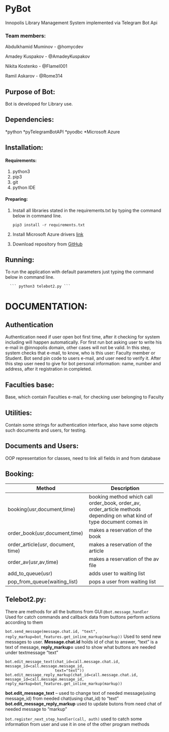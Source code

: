 # PyBot
Innopolis Library Management System implemented via Telegram Bot Api

### Team members:
Abdulkhamid Muminov - @homycdev

Amadey Kuspakov - @AmadeyKuspakov

Nikita Kostenko - @Flamel001

Ramil Askarov - @Rome314

## Purpose of Bot:
Bot is developed for Library use.

## Dependencies:
*python
*pyTelegramBotAPI
*pyodbc
*Microsoft Azure

## Installation:
#### Requirements:
1. python3
2. pip3
3. git
4. python IDE

#### Preparing:
1.  Install all libraries stated in the requirements.txt by typing the command below in command line.

      ``` pip3 install -r requirements.txt ```

2.  Install Microsoft Azure drivers [link](https://www.microsoft.com/en-us/download/details.aspx?id=53339)
3.  Download repository from [GitHub](https://github.com/homycdev/PyBot)

## Running:
To run the application with default parameters just typing the command below in command line.

      ``` python3 telebot2.py ```


# DOCUMENTATION:
## Authentication
Authentication need if user open bot first time, after it checking for system including will happen automatically. For first run bot asking user to write his e-mail in @innopolis domain, other cases will not be valid. In this step, system checks that e-mail, to know, who is this user: Faculty member or Student. Bot send pin code to users e-mail, and user need to verify it. After this step user need to give for bot personal information: name, number and address, after it registration in completed.

## Faculties base:
Base, which contain Faculties e-mail, for checking user belonging to Faculty

## Utilities:
Contain some strings for authentication interface, also have some objects such documents and users, for testing. 

## Documents and Users:
OOP representation for classes, need to link all fields in and from database

## Booking:
Method|Description
------|-----------
 booking(usr,document,time)| booking method which call order_book, order_av, order_article methods depending on what kind of type document comes in
 order_book(usr,document,time)| makes a reservation of the book
 order_article(usr, document, time)| makes a reservation of the article
 order_av(usr,av,time)| makes a reservation of the av file
 add_to_queue(usr)| adds user to waiting list
 pop_from_queue(waiting_list)| pops a user from waiting list


## Telebot2.py:
There are methods for all the buttons from GUI
```@bot.message_handler```  
Used for catch commands and callback data from buttons perform actions according to them

```bot.send_message(message.chat.id, "text", reply_markup=bot_features.get_inline_markup(markup))```
Used to send new messages to user. 
__Message.chat.id__ holds id of chat to answer,
“text” is a text of message, 
__reply_markup=__ used to show what buttons are needed under textmessage “text”

```
bot.edit_message_text(chat_id=call.message.chat.id, message_id=call.message.message_id,
                      text="text”))
bot.edit_message_reply_markup(chat_id=call.message.chat.id, message_id=call.message.message_id,                             reply_markup=bot_features.get_inline_markup(markup))
```
__bot.edit_message_text__ – used to change text of needed message(using message_id) from needed chat(using chat_id)  to “text”
__bot.edit_message_reply_markup__ used to update butons from need chat of needed message to “markup”


```bot.register_next_step_handler(call, auth)```
used to catch some information from user and use it in one of the other program methods
